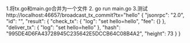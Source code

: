 1.将tx.go和main.go合并为一个文件
2. go run main.go
3.测试
http://localhost:46657/broadcast_tx_commit?tx="hello"
{
  "jsonrpc": "2.0",
  "id": "",
  "result": {
    "check_tx": {
      "log": "set hello=hello",
      "fee": {}
    },
    "deliver_tx": {
      "log": "set hello=hello"
    },
    "hash": "995DE4D6FA43728945C235642E5DCCB64C08B4A2",
    "height": 73
  }
}